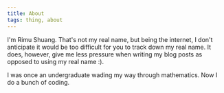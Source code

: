 ```yaml
---
title: About
tags: thing, about
---
```


I'm Rimu Shuang. That's not my real name, but being the internet, I don't
anticipate it would be too difficult for you to track down my real name. It
does, however, give me less pressure when writing my blog posts as opposed to
using my real name :).

I was once an undergraduate wading my way through mathematics. Now I do a bunch
of coding.
